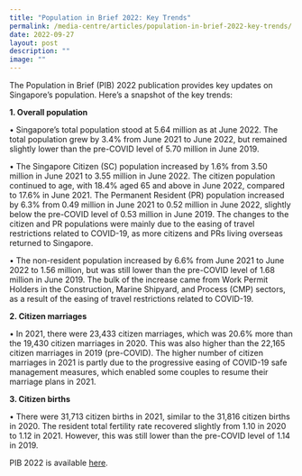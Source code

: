 ```yaml
---
title: "Population in Brief 2022: Key Trends"
permalink: /media-centre/articles/population-in-brief-2022-key-trends/
date: 2022-09-27
layout: post
description: ""
image: ""
---
```

The Population in Brief (PIB) 2022 publication provides key updates on Singapore’s population. Here’s a snapshot of the key trends:

**1.	Overall population**

•	Singapore’s total population stood at 5.64 million as at June 2022. The total population grew by 3.4% from June 2021 to June 2022, but remained slightly lower than the pre-COVID level of 5.70 million in June 2019.

•	The Singapore Citizen (SC) population increased by 1.6% from 3.50 million in June 2021 to 3.55 million in June 2022. The citizen population continued to age, with 18.4% aged 65 and above in June 2022, compared to 17.6% in June 2021. The Permanent Resident (PR) population increased by 6.3% from 0.49 million in June 2021 to 0.52 million in June 2022, slightly below the pre-COVID level of 0.53 million in June 2019. The changes to the citizen and PR populations were mainly due to the easing of travel restrictions related to COVID-19, as more citizens and PRs living overseas returned to Singapore.

•	The non-resident population increased by 6.6% from June 2021 to June 2022 to 1.56 million, but was still lower than the pre-COVID level of 1.68 million in June 2019. The bulk of the increase came from Work Permit Holders in the Construction, Marine Shipyard, and Process (CMP) sectors, as a result of the easing of travel restrictions related to COVID-19. 

**2.	Citizen marriages**

•	In 2021, there were 23,433 citizen marriages, which was 20.6% more than the 19,430 citizen marriages in 2020. This was also higher than the 22,165 citizen marriages in 2019 (pre-COVID). The higher number of citizen marriages in 2021 is partly due to the progressive easing of COVID-19 safe management measures, which enabled some couples to resume their marriage plans in 2021.   


**3.	Citizen births**

•	There were 31,713 citizen births in 2021, similar to the 31,816 citizen births in 2020. The resident total fertility rate recovered slightly from 1.10 in 2020 to 1.12 in 2021. However, this was still lower than the pre-COVID level of 1.14 in 2019. 

PIB 2022 is available [here](https://www.population.gov.sg/files/media-centre/publications/Population-in-Brief-2022.pdf).